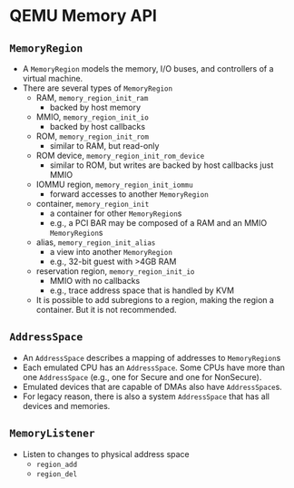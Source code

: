 QEMU Memory API
===============

## `MemoryRegion`

- A `MemoryRegion` models the memory, I/O buses, and controllers of a virtual
  machine.
- There are several types of `MemoryRegion`
  - RAM, `memory_region_init_ram`
    - backed by host memory
  - MMIO, `memory_region_init_io`
    - backed by host callbacks
  - ROM, `memory_region_init_rom`
    - similar to RAM, but read-only
  - ROM device, `memory_region_init_rom_device`
    - similar to ROM, but writes are backed by host callbacks just MMIO
  - IOMMU region, `memory_region_init_iommu`
    - forward accesses to another `MemoryRegion`
  - container, `memory_region_init`
    - a container for other `MemoryRegion`s
    - e.g., a PCI BAR may be composed of a RAM and an MMIO `MemoryRegion`s
  - alias, `memory_region_init_alias`
    - a view into another `MemoryRegion`
    - e.g., 32-bit guest with >4GB RAM
  - reservation region, `memory_region_init_io`
    - MMIO with no callbacks
    - e.g., trace address space that is handled by KVM
  - It is possible to add subregions to a region, making the region a
    container.  But it is not recommended.

## `AddressSpace`

- An `AddressSpace` describes a mapping of addresses to `MemoryRegion`s
- Each emulated CPU has an `AddressSpace`.  Some CPUs have more than one
  `AddressSpace` (e.g., one for Secure and one for NonSecure).
- Emulated devices that are capable of DMAs also have `AddressSpace`s.
- For legacy reason, there is also a system `AddressSpace` that has all
  devices and memories.

## `MemoryListener`

- Listen to changes to physical address space
  - `region_add`
  - `region_del`
